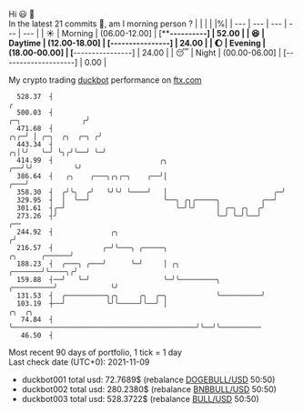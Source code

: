 Hi :smiley: :wave:  
In the latest 21 commits :bug:, am I morning person ? 
| | | | |%|
| --- | --- | --- | --- | --- |
| :sunny: | Morning | (06.00-12.00] | [**********----------] | 52.00 |
| :satisfied: | Daytime | (12.00-18.00] | [****----------------] | 24.00 |
| :moon: | Evening | (18.00-00.00] | [****----------------] | 24.00 |
| :sleeping: | Night | (00.00-06.00] | [--------------------] | 0.00 |

My crypto trading [duckbot](https://github.com/jojoee/duckbot) performance on [ftx.com](https://ftx.com/#a=13144711)
```
  528.37  ┤                                                                                        ╭
  500.03  ┤                                                                     ╭─╮               ╭╯
  471.68  ┤                                                                 ╭╮╭─╯ │ ╭─╮  ╭╮  ╭─╮ ╭╯
  443.34  ┤                                                               ╭╮│╰╯   ╰─╯ ╰╮╭╯╰──╯ ╰─╯
  414.99  ┤                          ╭╮                                ╭──╯╰╯          ╰╯
  386.64  ┤   ╭╮    ╭───╮╭╮╭─╮    ╭──╯│                            ╭───╯
  358.30  ┤  ╭╯╰╮  ╭╯   ╰╯╰╯ ╰────╯   │                          ╭─╯
  329.95  ┤  │  ╰──╯                  ╰──╮ ╭╮╭─────╮          ╭──╯
  301.61  ┤╭─╯                           ╰─╯╰╯     │ ╭─╮ ╭╮  ╭╯
  273.26  ┤╯                                       ╰─╯ ╰─╯╰──╯                                   ╭──
  244.92  ┤              ╭╮                                                                     ╭╯
  216.57  ┤            ╭─╯╰───╮ ╭─────╮                                          ╭╮      ╭──────╯
  188.23  ┤  ╭───╮ ╭───╯      ╰─╯     │ ╭╮                               ╭───────╯╰────╮╭╯
  159.88  ┤──╯   ╰─╯                  ╰─╯╰─────────╮          ╭──────────╯             ╰╯
  131.53  ┤  ╭──────────╮╭╮     ╭╮  ╭─╮            ╰──────────╯
  103.19  ┼──╯          ╰╯╰─────╯╰──╯ │                                             ╭╮  ╭╮
   74.84  ┤                           ╰─────────────────────────────────────────────╯╰──╯╰──────────
   46.50  ┤
```
Most recent 90 days of portfolio, 1 tick = 1 day<br />
Last check date (UTC+0): 2021-11-09
- duckbot001 total usd: 72.7689$ (rebalance [DOGEBULL/USD](https://ftx.com/trade/DOGEBULL/USD#a=13144711) 50:50)
- duckbot002 total usd: 280.2380$ (rebalance [BNBBULL/USD](https://ftx.com/trade/BNBBULL/USD#a=13144711) 50:50)
- duckbot003 total usd: 528.3722$ (rebalance [BULL/USD](https://ftx.com/trade/BULL/USD#a=13144711) 50:50)


